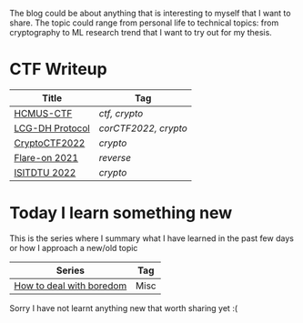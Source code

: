 The blog could be about anything that is interesting to myself that I want to share. The topic could range from personal life to technical topics: from cryptography to ML research trend that I want to try out for my thesis.

# CTF Writeup 

| Title                         | Tag           |
| -----------                   | -----------   |
| [HCMUS-CTF](ctf/HCMUS-CTF.md) | *ctf, crypto* |
| [LCG-DH Protocol](ctf/KeyExchangeLCG.md) | *corCTF2022, crypto* |
| [CryptoCTF2022](ctf/CryptoCTF2022.md)| *crypto* |
| [Flare-on 2021](ctf/Flareon2021.md)| *reverse* |
| [ISITDTU 2022](ctf/ISITDTU2022.md)| *crypto* |


# Today I learn something new
This is the series where I summary what I have learned in the past few days or how I approach a new/old topic

| Series                        | Tag           |
| :-----------:                 | :-----------:   |
| [How to deal with boredom](blog/boredom.md)      | Misc          |
Sorry I have not learnt anything new that worth sharing yet :(